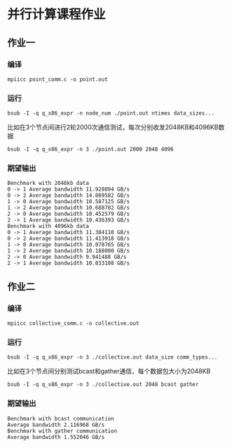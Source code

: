 # 并行计算课程作业

## 作业一

### 编译

```shell
mpiicc point_comm.c -o point.out
```

### 运行

```shell
bsub -I -q q_x86_expr -n node_num ./point.out ntimes data_sizes...
```

比如在3个节点间进行2轮2000次通信测试，每次分别收发2048KB和4096KB数据

```shell
bsub -I -q q_x86_expr -n 3 ./point.out 2000 2048 4096
```

### 期望输出

```
Benchmark with 2048kb data
0 -> 1 Average bandwidth 11.928094 GB/s
0 -> 2 Average bandwidth 14.089582 GB/s
1 -> 0 Average bandwidth 10.587125 GB/s
1 -> 2 Average bandwidth 10.688782 GB/s
2 -> 0 Average bandwidth 10.452579 GB/s
2 -> 1 Average bandwidth 10.436393 GB/s
Benchmark with 4096kb data
0 -> 1 Average bandwidth 11.384110 GB/s
0 -> 2 Average bandwidth 11.413918 GB/s
1 -> 0 Average bandwidth 10.078765 GB/s
1 -> 2 Average bandwidth 10.188000 GB/s
2 -> 0 Average bandwidth 9.941488 GB/s
2 -> 1 Average bandwidth 10.033108 GB/s
```

## 作业二

### 编译

```shell
mpiicc collective_comm.c -o collective.out
```

### 运行

```
bsub -I -q q_x86_expr -n 3 ./collective.out data_size comm_types...
```

比如在3个节点间分别测试bcast和gather通信，每个数据包大小为2048KB

```shell
bsub -I -q q_x86_expr -n 3 ./collective.out 2048 bcast gather
```

### 期望输出

```
Benchmark with bcast communication
Average bandwidth 2.116968 GB/s
Benchmark with gather communication
Average bandwidth 1.552046 GB/s
```

